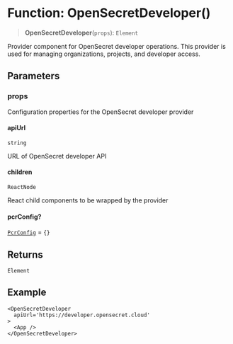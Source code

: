# Function: OpenSecretDeveloper()

> **OpenSecretDeveloper**(`props`): `Element`

Provider component for OpenSecret developer operations.
This provider is used for managing organizations, projects, and developer access.

## Parameters

### props

Configuration properties for the OpenSecret developer provider

#### apiUrl

`string`

URL of OpenSecret developer API

#### children

`ReactNode`

React child components to be wrapped by the provider

#### pcrConfig?

[`PcrConfig`](../type-aliases/PcrConfig.md) = `{}`

## Returns

`Element`

## Example

```tsx
<OpenSecretDeveloper
  apiUrl='https://developer.opensecret.cloud'
>
  <App />
</OpenSecretDeveloper>
```

